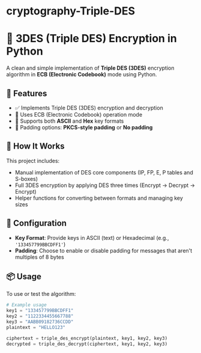# cryptography-Triple-DES
# 🔐 3DES (Triple DES) Encryption in Python

A clean and simple implementation of **Triple DES (3DES)** encryption algorithm in **ECB (Electronic Codebook)** mode using Python.

## 🚀 Features

- ✅ Implements Triple DES (3DES) encryption and decryption
- 🔁 Uses ECB (Electronic Codebook) operation mode
- 🔐 Supports both **ASCII** and **Hex** key formats
- 🧩 Padding options: **PKCS-style padding** or **No padding**

## 📂 How It Works

This project includes:
- Manual implementation of DES core components (IP, FP, E, P tables and S-boxes)
- Full 3DES encryption by applying DES three times (Encrypt → Decrypt → Encrypt)
- Helper functions for converting between formats and managing key sizes

## 🔧 Configuration

- **Key Format**: Provide keys in ASCII (text) or Hexadecimal (e.g., `'133457799BBCDFF1'`)
- **Padding**: Choose to enable or disable padding for messages that aren't multiples of 8 bytes

## 📦 Usage

To use or test the algorithm:
```python
# Example usage
key1 = "133457799BBCDFF1"
key2 = "1122334455667788"
key3 = "AABB09182736CCDD"
plaintext = "HELLO123"

ciphertext = triple_des_encrypt(plaintext, key1, key2, key3)
decrypted = triple_des_decrypt(ciphertext, key1, key2, key3)
